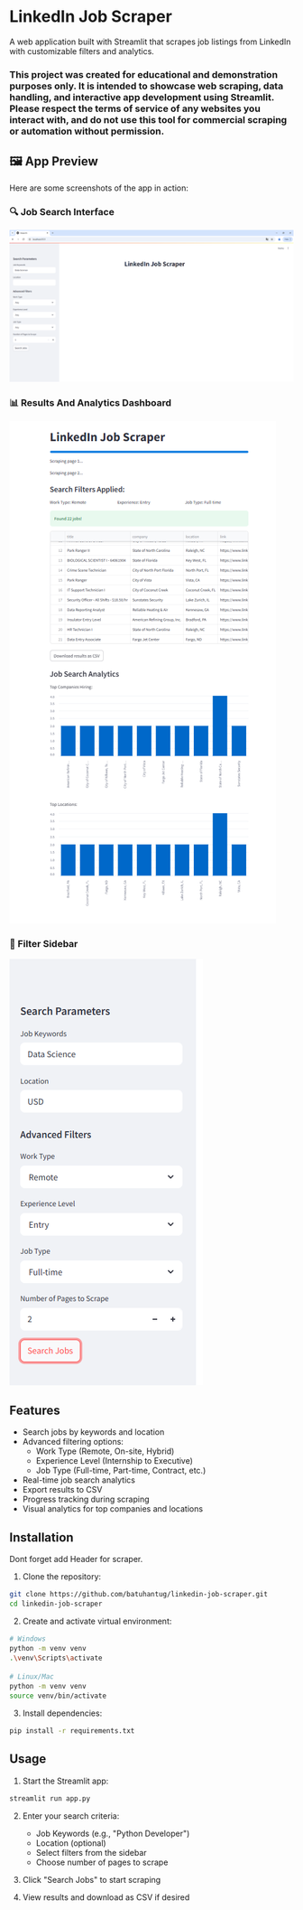 # LinkedIn Job Scraper

A web application built with Streamlit that scrapes job listings from LinkedIn with customizable filters and analytics.

### This project was created for educational and demonstration purposes only. It is intended to showcase web scraping, data handling, and interactive app  development using Streamlit. Please respect the terms of service of any websites you interact with, and do not use this tool for commercial scraping or automation without permission.

## 🖼️ App Preview

Here are some screenshots of the app in action:

### 🔍 Job Search Interface
![Search UI](img_1.png)

### 📊 Results And Analytics Dashboard
![Analytics](img_3.png)

### 📝 Filter Sidebar
![Filters](img_2.png)


## Features

- Search jobs by keywords and location
- Advanced filtering options:
  - Work Type (Remote, On-site, Hybrid)
  - Experience Level (Internship to Executive)
  - Job Type (Full-time, Part-time, Contract, etc.)
- Real-time job search analytics
- Export results to CSV
- Progress tracking during scraping
- Visual analytics for top companies and locations

## Installation

Dont forget add Header for scraper.

1. Clone the repository:
```bash
git clone https://github.com/batuhantug/linkedin-job-scraper.git
cd linkedin-job-scraper
```

2. Create and activate virtual environment:
```bash
# Windows
python -m venv venv
.\venv\Scripts\activate

# Linux/Mac
python -m venv venv
source venv/bin/activate
```

3. Install dependencies:
```bash
pip install -r requirements.txt
```

## Usage

1. Start the Streamlit app:
```bash
streamlit run app.py
```

2. Enter your search criteria:
   - Job Keywords (e.g., "Python Developer")
   - Location (optional)
   - Select filters from the sidebar
   - Choose number of pages to scrape

3. Click "Search Jobs" to start scraping

4. View results and download as CSV if desired


